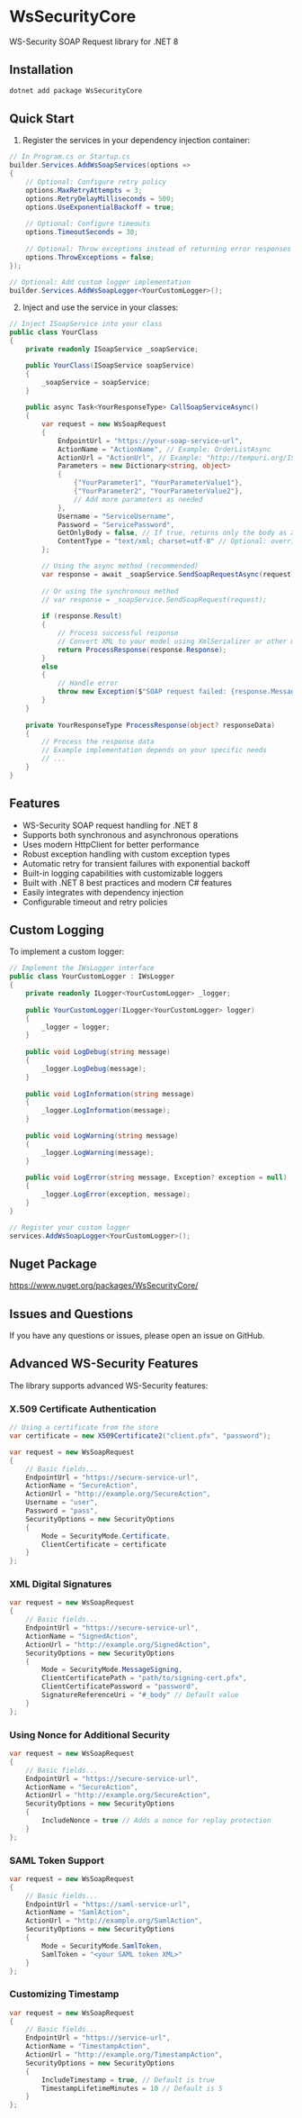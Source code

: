 # WsSecurityCore
WS-Security SOAP Request library for .NET 8

## Installation

```bash
dotnet add package WsSecurityCore
```

## Quick Start

1. Register the services in your dependency injection container:

```csharp
// In Program.cs or Startup.cs
builder.Services.AddWsSoapServices(options => 
{
    // Optional: Configure retry policy
    options.MaxRetryAttempts = 3;
    options.RetryDelayMilliseconds = 500;
    options.UseExponentialBackoff = true;
    
    // Optional: Configure timeouts
    options.TimeoutSeconds = 30;
    
    // Optional: Throw exceptions instead of returning error responses
    options.ThrowExceptions = false;
});

// Optional: Add custom logger implementation
builder.Services.AddWsSoapLogger<YourCustomLogger>();
```

2. Inject and use the service in your classes:

```csharp
// Inject ISoapService into your class
public class YourClass
{
    private readonly ISoapService _soapService;

    public YourClass(ISoapService soapService)
    {
        _soapService = soapService;
    }
    
    public async Task<YourResponseType> CallSoapServiceAsync()
    {
        var request = new WsSoapRequest
        {
            EndpointUrl = "https://your-soap-service-url",
            ActionName = "ActionName", // Example: OrderListAsync
            ActionUrl = "ActionUrl", // Example: "http://tempuri.org/IService/OrderList"
            Parameters = new Dictionary<string, object>
            {
                {"YourParameter1", "YourParameterValue1"},
                {"YourParameter2", "YourParameterValue2"},
                // Add more parameters as needed
            },
            Username = "ServiceUsername",
            Password = "ServicePassword",
            GetOnlyBody = false, // If true, returns only the body as XmlNodeList
            ContentType = "text/xml; charset=utf-8" // Optional: override default content type
        };

        // Using the async method (recommended)
        var response = await _soapService.SendSoapRequestAsync(request);
        
        // Or using the synchronous method
        // var response = _soapService.SendSoapRequest(request);
        
        if (response.Result)
        {
            // Process successful response
            // Convert XML to your model using XmlSerializer or other methods
            return ProcessResponse(response.Response);
        }
        else
        {
            // Handle error
            throw new Exception($"SOAP request failed: {response.Message}");
        }
    }
    
    private YourResponseType ProcessResponse(object? responseData)
    {
        // Process the response data
        // Example implementation depends on your specific needs
        // ...
    }
}
```

## Features

- WS-Security SOAP request handling for .NET 8
- Supports both synchronous and asynchronous operations
- Uses modern HttpClient for better performance
- Robust exception handling with custom exception types
- Automatic retry for transient failures with exponential backoff
- Built-in logging capabilities with customizable loggers
- Built with .NET 8 best practices and modern C# features
- Easily integrates with dependency injection
- Configurable timeout and retry policies

## Custom Logging

To implement a custom logger:

```csharp
// Implement the IWsLogger interface
public class YourCustomLogger : IWsLogger
{
    private readonly ILogger<YourCustomLogger> _logger;
    
    public YourCustomLogger(ILogger<YourCustomLogger> logger)
    {
        _logger = logger;
    }
    
    public void LogDebug(string message)
    {
        _logger.LogDebug(message);
    }
    
    public void LogInformation(string message)
    {
        _logger.LogInformation(message);
    }
    
    public void LogWarning(string message)
    {
        _logger.LogWarning(message);
    }
    
    public void LogError(string message, Exception? exception = null)
    {
        _logger.LogError(exception, message);
    }
}

// Register your custom logger
services.AddWsSoapLogger<YourCustomLogger>();
```

## Nuget Package
https://www.nuget.org/packages/WsSecurityCore/

## Issues and Questions
If you have any questions or issues, please open an issue on GitHub.

## Advanced WS-Security Features

The library supports advanced WS-Security features:

### X.509 Certificate Authentication

```csharp
// Using a certificate from the store
var certificate = new X509Certificate2("client.pfx", "password");

var request = new WsSoapRequest
{
    // Basic fields...
    EndpointUrl = "https://secure-service-url",
    ActionName = "SecureAction",
    ActionUrl = "http://example.org/SecureAction",
    Username = "user",
    Password = "pass",
    SecurityOptions = new SecurityOptions
    {
        Mode = SecurityMode.Certificate,
        ClientCertificate = certificate
    }
};
```

### XML Digital Signatures

```csharp
var request = new WsSoapRequest
{
    // Basic fields...
    EndpointUrl = "https://secure-service-url",
    ActionName = "SignedAction",
    ActionUrl = "http://example.org/SignedAction",
    SecurityOptions = new SecurityOptions
    {
        Mode = SecurityMode.MessageSigning,
        ClientCertificatePath = "path/to/signing-cert.pfx",
        ClientCertificatePassword = "password",
        SignatureReferenceUri = "#_body" // Default value
    }
};
```

### Using Nonce for Additional Security

```csharp
var request = new WsSoapRequest
{
    // Basic fields...
    EndpointUrl = "https://secure-service-url",
    ActionName = "SecureAction",
    ActionUrl = "http://example.org/SecureAction",
    SecurityOptions = new SecurityOptions
    {
        IncludeNonce = true // Adds a nonce for replay protection
    }
};
```

### SAML Token Support

```csharp
var request = new WsSoapRequest
{
    // Basic fields...
    EndpointUrl = "https://saml-service-url",
    ActionName = "SamlAction",
    ActionUrl = "http://example.org/SamlAction",
    SecurityOptions = new SecurityOptions
    {
        Mode = SecurityMode.SamlToken,
        SamlToken = "<your SAML token XML>"
    }
};
```

### Customizing Timestamp

```csharp
var request = new WsSoapRequest
{
    // Basic fields...
    EndpointUrl = "https://service-url",
    ActionName = "TimestampAction",
    ActionUrl = "http://example.org/TimestampAction",
    SecurityOptions = new SecurityOptions
    {
        IncludeTimestamp = true, // Default is true
        TimestampLifetimeMinutes = 10 // Default is 5
    }
};
```
